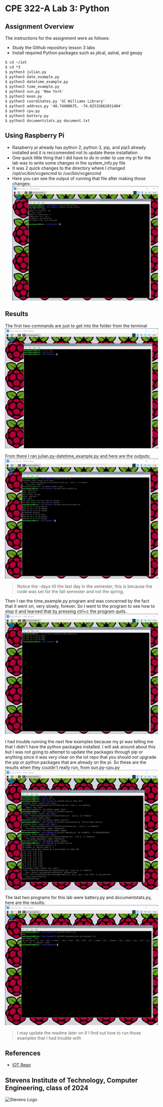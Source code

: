# CPE 322-A Lab 3: Python

## Assignment Overview 
The instructions for the assignment were as follows:
* Study the Github repository lesson 3 labs
* Install required Python packages such as jdcal, astral, and geopy
~~~
$ cd ~/iot
$ cd *3
$ python3 julian.py
$ python3 date_example.py
$ python3 datetime_example.py
$ python3 time_example.py
$ python3 sun.py 'New York'
$ python3 moon.py
$ python3 coordinates.py 'SC Williams Library'
$ python3 address.py '40.74480675, -74.02532862031404'
$ python3 cpu.py
$ python3 battery.py
$ python3 documentstats.py document.txt
~~~

## Using Raspberry Pi 
* Raspberry pi already has python 2, python 3, pip, and pip3 already installed and it is reccomended not to update these installation 
* One quick little thing that I did have to do in order to use my pi for the lab was to write some changes in the system_info.py file
* It was 2 quick changes to the directory where I changed /opt/vc/bin/vcgencmd to /usr/bin/vcgencmd
* Here you can see the output of running that file after making those changes:
![Fixing system_info](fixingsysteminfo.png)

## Results
The first two commands are just to get into the folder from the terminal
![Getting into the folder](gettingintothefolder.png)

From there I ran julian.py-datetime_example.py and here are the outputs:
![julian-datetime](julian-datetime.png)
>Notice the -days till the last day in the semester, this is because the code was set for the fall semester and not the spring. 

Then I ran the time_example.py program and was concerned by the fact that it went on, very slowly, forever. So I went to the program to see how to stop it and learned that by pressing ctrl+c the program quits.
![time](time.png)

I had trouble running the next few examples because my pi was telling me that I didn't have the python packages installed. I will ask around about this but I was not going to attempt to update the packages through pip or anything since it was very clear on the iot repo that you should not upgrade the pip or python packages that are already on the pi. So these are the results when they couldn't really run, from sun.py-cpu.py
![sun-cpu](sun-cpu.png)

The last two programs for this lab were battery.py and documentstats.py, here are the results:
![battery-documentstats](battery-documentstats.png)

> I may update the readme later on if I find out how to run those examples that I had trouble with

## References
* [IOT Repo](https://github.com/kevinwlu/iot)

## Stevens Institute of Technology, Computer Engineering, class of 2024
![Stevens Logo](https://web.stevens.edu/news/newspoints/brand-logos/2020/Circular/Stevens-Circular-Logo-2020_RED.png)

